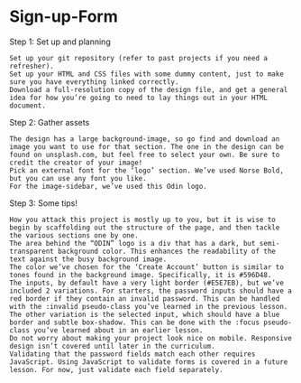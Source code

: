 # Sign-up-Form

Step 1: Set up and planning

    Set up your git repository (refer to past projects if you need a refresher).
    Set up your HTML and CSS files with some dummy content, just to make sure you have everything linked correctly.
    Download a full-resolution copy of the design file, and get a general idea for how you’re going to need to lay things out in your HTML document.

Step 2: Gather assets

    The design has a large background-image, so go find and download an image you want to use for that section. The one in the design can be found on unsplash.com, but feel free to select your own. Be sure to credit the creator of your image!
    Pick an external font for the ‘logo’ section. We’ve used Norse Bold, but you can use any font you like.
    For the image-sidebar, we’ve used this Odin logo.

Step 3: Some tips!

    How you attack this project is mostly up to you, but it is wise to begin by scaffolding out the structure of the page, and then tackle the various sections one by one.
    The area behind the “ODIN” logo is a div that has a dark, but semi-transparent background color. This enhances the readability of the text against the busy background image.
    The color we’ve chosen for the ‘Create Account’ button is similar to tones found in the background image. Specifically, it is #596D48.
    The inputs, by default have a very light border (#E5E7EB), but we’ve included 2 variations. For starters, the password inputs should have a red border if they contain an invalid password. This can be handled with the :invalid pseudo-class you’ve learned in the previous lesson.
    The other variation is the selected input, which should have a blue border and subtle box-shadow. This can be done with the :focus pseudo-class you’ve learned about in an earlier lesson.
    Do not worry about making your project look nice on mobile. Responsive design isn’t covered until later in the curriculum.
    Validating that the password fields match each other requires JavaScript. Using JavaScript to validate forms is covered in a future lesson. For now, just validate each field separately.

<!-- container body
        left container for image and title
            text container
        right container for forms
            top box
            middle box
                heading (legend)
                first name
                last name
                email
                phone number
                password
                confirm password
            bottom box
                create account button
                already have an account prompt -->
